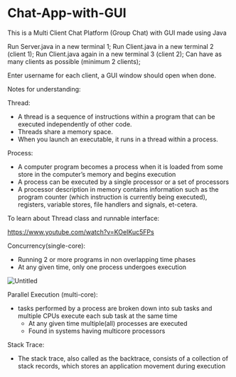 # Chat-App-with-GUI
This is a Multi Client Chat Platform (Group Chat) with GUI made using Java

 Run Server.java in a new terminal 1;
 Run Client.java in a new terminal 2 (client 1);
 Run Client.java again in a new terminal 3 (client 2);
 Can have as many clients as possible (minimum 2 clients);

 Enter username for each client, a GUI window should open when done.


Notes for understanding:

Thread:

- A thread is a sequence of instructions within a program that can be executed independently of other code.
- Threads share a memory space.
- When you launch an executable, it runs in a thread within a process.

Process:

- A computer program becomes a process when it is loaded from some store in the computer’s memory and begins execution
- A process can be executed by a single processor or a set of processors
- A processor description in memory contains information such as the program counter (which instruction is currently being executed), registers, variable stores, file handlers and signals, et-cetera.

To learn about Thread class and runnable interface:

https://www.youtube.com/watch?v=KOeIKuc5FPs

Concurrency(single-core):

- Running 2 or more programs in non overlapping time phases
- At any given time, only one process undergoes execution

![Untitled](https://s3-us-west-2.amazonaws.com/secure.notion-static.com/ff422832-9ed3-4f00-a2a6-f6ae7c812aab/Untitled.png)

Parallel Execution (multi-core):

- tasks performed by a process are broken down into sub tasks and multiple CPUs execute each sub task at the same time
    - At any given time multiple(all) processes are executed
    - Found in systems having multicore processors
    

Stack Trace:

- The stack trace, also called as the backtrace, consists of a collection of stack records, which stores an application movement during execution
